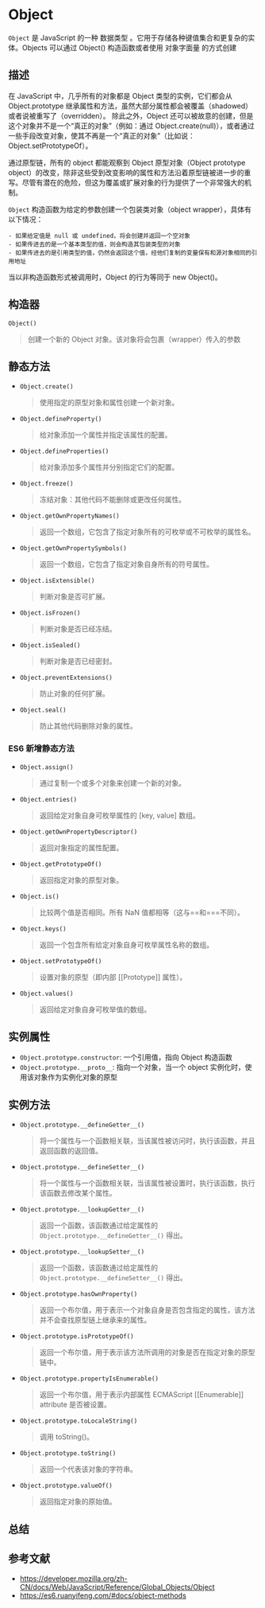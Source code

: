 # Object

`Object` 是 JavaScript 的一种 数据类型 。它用于存储各种键值集合和更复杂的实体。Objects 可以通过 Object() 构造函数或者使用 对象字面量 的方式创建

## 描述

在 JavaScript 中，几乎所有的对象都是 Object 类型的实例，它们都会从 Object.prototype 继承属性和方法，虽然大部分属性都会被覆盖（shadowed）或者说被重写了（overridden）。 除此之外，Object 还可以被故意的创建，但是这个对象并不是一个“真正的对象”（例如：通过 Object.create(null)），或者通过一些手段改变对象，使其不再是一个“真正的对象”（比如说：Object.setPrototypeOf）。

通过原型链，所有的 object 都能观察到 Object 原型对象（Object prototype object）的改变，除非这些受到改变影响的属性和方法沿着原型链被进一步的重写。尽管有潜在的危险，但这为覆盖或扩展对象的行为提供了一个非常强大的机制。

`Object` 构造函数为给定的参数创建一个包装类对象（object wrapper），具体有以下情况：

    - 如果给定值是 null 或 undefined，将会创建并返回一个空对象
    - 如果传进去的是一个基本类型的值，则会构造其包装类型的对象
    - 如果传进去的是引用类型的值，仍然会返回这个值，经他们复制的变量保有和源对象相同的引用地址

当以非构造函数形式被调用时，Object 的行为等同于 new Object()。

## 构造器

`Object()`

> 创建一个新的 Object 对象。该对象将会包裹（wrapper）传入的参数

## 静态方法

- `Object.create()`
  > 使用指定的原型对象和属性创建一个新对象。
- `Object.defineProperty()`
  > 给对象添加一个属性并指定该属性的配置。
- `Object.defineProperties()`
  > 给对象添加多个属性并分别指定它们的配置。
- `Object.freeze()`
  > 冻结对象：其他代码不能删除或更改任何属性。
- `Object.getOwnPropertyNames()`
  > 返回一个数组，它包含了指定对象所有的可枚举或不可枚举的属性名。
- `Object.getOwnPropertySymbols()`
  > 返回一个数组，它包含了指定对象自身所有的符号属性。
- `Object.isExtensible()`
  > 判断对象是否可扩展。
- `Object.isFrozen()`
  > 判断对象是否已经冻结。
- `Object.isSealed()`
  > 判断对象是否已经密封。
- `Object.preventExtensions()`
  > 防止对象的任何扩展。
- `Object.seal()`
  > 防止其他代码删除对象的属性。

### ES6 新增静态方法

- `Object.assign()`
  > 通过复制一个或多个对象来创建一个新的对象。
- `Object.entries()`
  > 返回给定对象自身可枚举属性的 [key, value] 数组。
- `Object.getOwnPropertyDescriptor()`
  > 返回对象指定的属性配置。
- `Object.getPrototypeOf()`
  > 返回指定对象的原型对象。
- `Object.is()`
  > 比较两个值是否相同。所有 NaN 值都相等（这与==和===不同）。
- `Object.keys()`
  > 返回一个包含所有给定对象自身可枚举属性名称的数组。
- `Object.setPrototypeOf()`
  > 设置对象的原型（即内部 [[Prototype]] 属性）。
- `Object.values()`
  > 返回给定对象自身可枚举值的数组。

## 实例属性

- `Object.prototype.constructor`: 一个引用值，指向 Object 构造函数
- `Object.prototype.__proto__`: 指向一个对象，当一个 object 实例化时，使用该对象作为实例化对象的原型

## 实例方法

- `Object.prototype.__defineGetter__()`
  > 将一个属性与一个函数相关联，当该属性被访问时，执行该函数，并且返回函数的返回值。
- `Object.prototype.__defineSetter__()`
  > 将一个属性与一个函数相关联，当该属性被设置时，执行该函数，执行该函数去修改某个属性。
- `Object.prototype.__lookupGetter__()`
  > 返回一个函数，该函数通过给定属性的 `Object.prototype.__defineGetter__()` 得出。
- `Object.prototype.__lookupSetter__()`
  > 返回一个函数，该函数通过给定属性的 `Object.prototype.__defineSetter__()` 得出。
- `Object.prototype.hasOwnProperty()`
  > 返回一个布尔值，用于表示一个对象自身是否包含指定的属性，该方法并不会查找原型链上继承来的属性。
- `Object.prototype.isPrototypeOf()`
  > 返回一个布尔值，用于表示该方法所调用的对象是否在指定对象的原型链中。
- `Object.prototype.propertyIsEnumerable()`
  > 返回一个布尔值，用于表示内部属性 ECMAScript [[Enumerable]] attribute 是否被设置。
- `Object.prototype.toLocaleString()`
  > 调用 toString()。
- `Object.prototype.toString()`
  > 返回一个代表该对象的字符串。
- `Object.prototype.valueOf()`
  > 返回指定对象的原始值。

## 总结

## 参考文献

- https://developer.mozilla.org/zh-CN/docs/Web/JavaScript/Reference/Global_Objects/Object
- https://es6.ruanyifeng.com/#docs/object-methods
